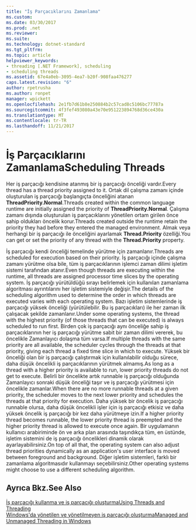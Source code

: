 ```yaml
---
title: "İş Parçacıklarını Zamanlama"
ms.custom: 
ms.date: 03/30/2017
ms.prod: .net
ms.reviewer: 
ms.suite: 
ms.technology: dotnet-standard
ms.tgt_pltfrm: 
ms.topic: article
helpviewer_keywords:
- threading [.NET Framework], scheduling
- scheduling threads
ms.assetid: 67e4a0eb-3095-4ea7-b20f-908faa476277
caps.latest.revision: "6"
author: rpetrusha
ms.author: ronpet
manager: wpickett
ms.openlocfilehash: 2e1fb7d61b8e250884b2c57cad8c5106bc77787a
ms.sourcegitcommit: 4f3fef493080a43e70e951223894768d36ce430a
ms.translationtype: MT
ms.contentlocale: tr-TR
ms.lasthandoff: 11/21/2017
---
```

# <a name="scheduling-threads"></a><span data-ttu-id="110f5-102">İş Parçacıklarını Zamanlama</span><span class="sxs-lookup"><span data-stu-id="110f5-102">Scheduling Threads</span></span>
<span data-ttu-id="110f5-103">Her iş parçacığı kendisine atanmış bir iş parçacığı önceliği vardır.</span><span class="sxs-lookup"><span data-stu-id="110f5-103">Every thread has a thread priority assigned to it.</span></span> <span data-ttu-id="110f5-104">Ortak dil çalışma zamanı içinde oluşturulan iş parçacığı başlangıçta önceliğini atanan **ThreadPriority.Normal**.</span><span class="sxs-lookup"><span data-stu-id="110f5-104">Threads created within the common language runtime are initially assigned the priority of **ThreadPriority.Normal**.</span></span> <span data-ttu-id="110f5-105">Çalışma zamanı dışında oluşturulan iş parçacıklarını yönetilen ortam girilen önce sahip oldukları öncelik korur.</span><span class="sxs-lookup"><span data-stu-id="110f5-105">Threads created outside the runtime retain the priority they had before they entered the managed environment.</span></span> <span data-ttu-id="110f5-106">Almak veya herhangi bir iş parçacığı ile önceliğini ayarlamak **Thread.Priority** özelliği.</span><span class="sxs-lookup"><span data-stu-id="110f5-106">You can get or set the priority of any thread with the **Thread.Priority** property.</span></span>  
  
 <span data-ttu-id="110f5-107">İş parçacığı kendi önceliği temelinde yürütme için zamanlanır.</span><span class="sxs-lookup"><span data-stu-id="110f5-107">Threads are scheduled for execution based on their priority.</span></span> <span data-ttu-id="110f5-108">İş parçacığı içinde çalışma zamanı yürütme olsa bile, tüm iş parçacıklarının işlemci zaman dilimi işletim sistemi tarafından atanır.</span><span class="sxs-lookup"><span data-stu-id="110f5-108">Even though threads are executing within the runtime, all threads are assigned processor time slices by the operating system.</span></span> <span data-ttu-id="110f5-109">İş parçacığı yürütüldüğü sırayı belirlemek için kullanılan zamanlama algoritması ayrıntılarını her işletim sistemiyle değişir.</span><span class="sxs-lookup"><span data-stu-id="110f5-109">The details of the scheduling algorithm used to determine the order in which threads are executed varies with each operating system.</span></span> <span data-ttu-id="110f5-110">Bazı işletim sistemlerinde iş parçacığı yüksek önceliği (yürütülebilir. Bu iş parçacıkları) ile her zaman ilk çalışacak şekilde zamanlanır.</span><span class="sxs-lookup"><span data-stu-id="110f5-110">Under some operating systems, the thread with the highest priority (of those threads that can be executed) is always scheduled to run first.</span></span> <span data-ttu-id="110f5-111">Birden çok iş parçacığı aynı önceliğe sahip iş parçacıklarının her iş parçacığı yürütme sabit bir zaman dilimi vererek, bu öncelikle Zamanlayıcı dolaşma tüm varsa.</span><span class="sxs-lookup"><span data-stu-id="110f5-111">If multiple threads with the same priority are all available, the scheduler cycles through the threads at that priority, giving each thread a fixed time slice in which to execute.</span></span> <span data-ttu-id="110f5-112">Yüksek bir önceliği olan bir iş parçacığı çalıştırmak için kullanılabilir olduğu sürece, daha düşük öncelikli iş parçacıklarının yürütmek almamış.</span><span class="sxs-lookup"><span data-stu-id="110f5-112">As long as a thread with a higher priority is available to run, lower priority threads do not get to execute.</span></span> <span data-ttu-id="110f5-113">Belirli bir öncelikte artık runnable iş parçacığı olduğunda Zamanlayıcı sonraki düşük önceliği taşır ve iş parçacığı yürütmesi için öncelikle zamanlar.</span><span class="sxs-lookup"><span data-stu-id="110f5-113">When there are no more runnable threads at a given priority, the scheduler moves to the next lower priority and schedules the threads at that priority for execution.</span></span> <span data-ttu-id="110f5-114">Daha yüksek bir öncelik iş parçacığı runnable olursa, daha düşük öncelikli işler için iş parçacığı etkisiz ve daha yüksek öncelik iş parçacığı bir kez daha yürütmeye izin.</span><span class="sxs-lookup"><span data-stu-id="110f5-114">If a higher priority thread becomes runnable, the lower priority thread is preempted and the higher priority thread is allowed to execute once again.</span></span> <span data-ttu-id="110f5-115">Bir uygulamanın kullanıcı arabiriminde ön ve arka plan arasında taşındıkça tüm, en üstünde, işletim sistemini de iş parçacığı öncelikleri dinamik olarak ayarlayabilirsiniz.</span><span class="sxs-lookup"><span data-stu-id="110f5-115">On top of all that, the operating system can also adjust thread priorities dynamically as an application's user interface is moved between foreground and background.</span></span> <span data-ttu-id="110f5-116">Diğer işletim sistemleri, farklı bir zamanlama algoritmasıdır kullanmayı seçebilirsiniz.</span><span class="sxs-lookup"><span data-stu-id="110f5-116">Other operating systems might choose to use a different scheduling algorithm.</span></span>  
  
## <a name="see-also"></a><span data-ttu-id="110f5-117">Ayrıca Bkz.</span><span class="sxs-lookup"><span data-stu-id="110f5-117">See Also</span></span>  
 [<span data-ttu-id="110f5-118">İş parçacığı kullanma ve iş parçacığı oluşturma</span><span class="sxs-lookup"><span data-stu-id="110f5-118">Using Threads and Threading</span></span>](../../../docs/standard/threading/using-threads-and-threading.md)  
 [<span data-ttu-id="110f5-119">Windows'da yönetilen ve yönetilmeyen iş parçacığı oluşturma</span><span class="sxs-lookup"><span data-stu-id="110f5-119">Managed and Unmanaged Threading in Windows</span></span>](../../../docs/standard/threading/managed-and-unmanaged-threading-in-windows.md)
